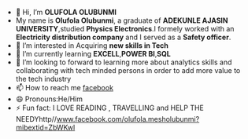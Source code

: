  -  👋 Hi, I’m **OLUFOLA OLUBUNMI**
-  My name is **Olufola Olubunmi**, a graduate of **ADEKUNLE AJASIN UNIVERSITY**,studied **Physics Electronics**.I formely worked with an **Electricity distribution company** and I served as a **Safety officer**.
- 👀 I’m interested in Acquiring **new skills in Tech**
- 🌱 I’m currently learning **EXCELL**,**POWER BI**,**SQL**
- 💞️ I’m looking to forward to learning more about analytics skills and collaborating with tech minded persons in order to add more value to the tech industry
- 📫 How to reach me [facebook](http//www.facebook.com/olufola.mesholubunmi?mibextid=ZbWKwl)
- 😄 Pronouns:He/Him
- ⚡ Fun fact: I LOVE READING , TRAVELLING and HELP THE NEEDYhttp//www.facebook.com/olufola.mesholubunmi?mibextid=ZbWKwl

<!---
olufolaolubunmi/olufolaolubunmi is a ✨ special ✨ repository because its `README.md` (this file) appears on your GitHub profile.
You can click the Preview link to take a look at your changes.
--->
